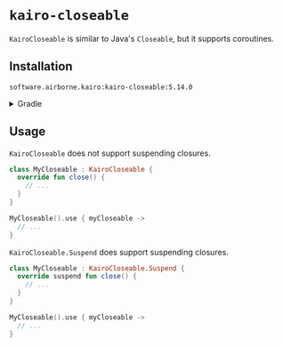 # `kairo-closeable`

`KairoCloseable` is similar to Java's `Closeable`, but it supports coroutines.

## Installation

`software.airborne.kairo:kairo-closeable:5.14.0`

<details>

<summary>Gradle</summary>

```kotlin
plugins {
  id("com.google.cloud.artifactregistry.gradle-plugin")
}

repositories {
  maven {
    url = uri("artifactregistry://us-central1-maven.pkg.dev/airborne-software/maven")
  }
}

dependencies {
  implementation("software.airborne.kairo:kairo-closeable:5.14.0")
}
```

</details>

## Usage

`KairoCloseable` does not support suspending closures.

```kotlin
class MyCloseable : KairoCloseable {
  override fun close() {
    // ...
  }
}

MyCloseable().use { myCloseable ->
  // ...
}
```

`KairoCloseable.Suspend` does support suspending closures.

```kotlin
class MyCloseable : KairoCloseable.Suspend {
  override suspend fun close() {
    // ...
  }
}

MyCloseable().use { myCloseable ->
  // ...
}
```
